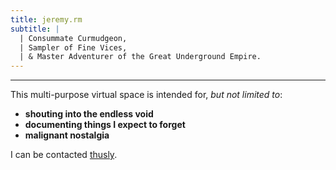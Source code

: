 ```yaml
---
title: jeremy.rm
subtitle: |
  | Consummate Curmudgeon,
  | Sampler of Fine Vices,
  | & Master Adventurer of the Great Underground Empire.
---
```


***

This multi-purpose virtual space is intended for, *but not limited to*:

- **shouting into the endless void**
- **documenting things I expect to forget**
- **malignant nostalgia**

I can be contacted [thusly](mailto:jeremy.rm@01001010.net?subject=Hi!).
